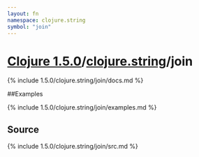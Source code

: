 ```yaml
---
layout: fn
namespace: clojure.string
symbol: "join"
---
```


# [Clojure 1.5.0](../../)/[clojure.string](../)/join

{% include 1.5.0/clojure.string/join/docs.md %}

##Examples

{% include 1.5.0/clojure.string/join/examples.md %}
## Source
{% include 1.5.0/clojure.string/join/src.md %}


